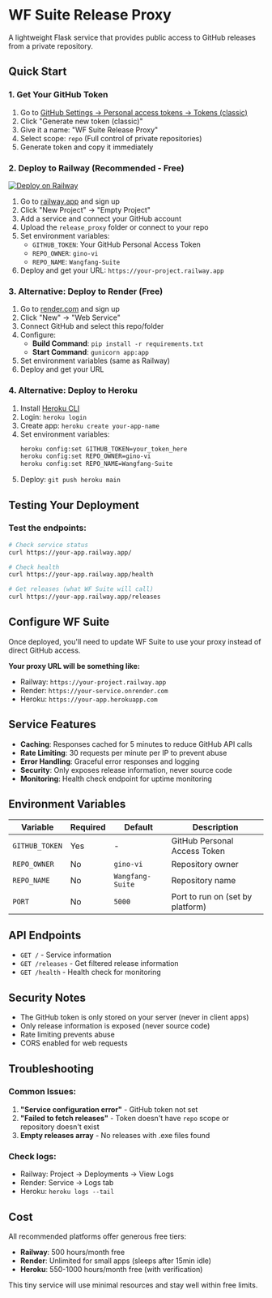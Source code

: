 # WF Suite Release Proxy

A lightweight Flask service that provides public access to GitHub releases from a private repository.

## Quick Start

### 1. Get Your GitHub Token
1. Go to [GitHub Settings → Personal access tokens → Tokens (classic)](https://github.com/settings/tokens)
2. Click "Generate new token (classic)"
3. Give it a name: "WF Suite Release Proxy"
4. Select scope: `repo` (Full control of private repositories)
5. Generate token and copy it immediately

### 2. Deploy to Railway (Recommended - Free)

[![Deploy on Railway](https://railway.app/button.svg)](https://railway.app/template/new)

1. Go to [railway.app](https://railway.app) and sign up
2. Click "New Project" → "Empty Project"
3. Add a service and connect your GitHub account
4. Upload the `release_proxy` folder or connect to your repo
5. Set environment variables:
   - `GITHUB_TOKEN`: Your GitHub Personal Access Token
   - `REPO_OWNER`: `gino-vi`
   - `REPO_NAME`: `Wangfang-Suite`
6. Deploy and get your URL: `https://your-project.railway.app`

### 3. Alternative: Deploy to Render (Free)

1. Go to [render.com](https://render.com) and sign up
2. Click "New" → "Web Service"
3. Connect GitHub and select this repo/folder
4. Configure:
   - **Build Command**: `pip install -r requirements.txt`
   - **Start Command**: `gunicorn app:app`
5. Set environment variables (same as Railway)
6. Deploy and get your URL

### 4. Alternative: Deploy to Heroku

1. Install [Heroku CLI](https://devcenter.heroku.com/articles/heroku-cli)
2. Login: `heroku login`
3. Create app: `heroku create your-app-name`
4. Set environment variables:
   ```bash
   heroku config:set GITHUB_TOKEN=your_token_here
   heroku config:set REPO_OWNER=gino-vi
   heroku config:set REPO_NAME=Wangfang-Suite
   ```
5. Deploy: `git push heroku main`

## Testing Your Deployment

### Test the endpoints:
```bash
# Check service status
curl https://your-app.railway.app/

# Check health
curl https://your-app.railway.app/health

# Get releases (what WF Suite will call)
curl https://your-app.railway.app/releases
```

## Configure WF Suite

Once deployed, you'll need to update WF Suite to use your proxy instead of direct GitHub access.

**Your proxy URL will be something like:**
- Railway: `https://your-project.railway.app`
- Render: `https://your-service.onrender.com`
- Heroku: `https://your-app.herokuapp.com`

## Service Features

- **Caching**: Responses cached for 5 minutes to reduce GitHub API calls
- **Rate Limiting**: 30 requests per minute per IP to prevent abuse
- **Error Handling**: Graceful error responses and logging
- **Security**: Only exposes release information, never source code
- **Monitoring**: Health check endpoint for uptime monitoring

## Environment Variables

| Variable | Required | Default | Description |
|----------|----------|---------|-------------|
| `GITHUB_TOKEN` | Yes | - | GitHub Personal Access Token |
| `REPO_OWNER` | No | `gino-vi` | Repository owner |
| `REPO_NAME` | No | `Wangfang-Suite` | Repository name |
| `PORT` | No | `5000` | Port to run on (set by platform) |

## API Endpoints

- `GET /` - Service information
- `GET /releases` - Get filtered release information
- `GET /health` - Health check for monitoring

## Security Notes

- The GitHub token is only stored on your server (never in client apps)
- Only release information is exposed (never source code)
- Rate limiting prevents abuse
- CORS enabled for web requests

## Troubleshooting

### Common Issues:

1. **"Service configuration error"** - GitHub token not set
2. **"Failed to fetch releases"** - Token doesn't have `repo` scope or repository doesn't exist
3. **Empty releases array** - No releases with .exe files found

### Check logs:
- Railway: Project → Deployments → View Logs
- Render: Service → Logs tab
- Heroku: `heroku logs --tail`

## Cost

All recommended platforms offer generous free tiers:
- **Railway**: 500 hours/month free
- **Render**: Unlimited for small apps (sleeps after 15min idle)
- **Heroku**: 550-1000 hours/month free (with verification)

This tiny service will use minimal resources and stay well within free limits. 
